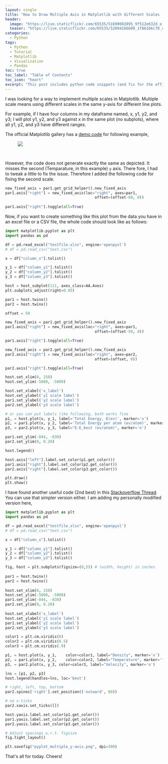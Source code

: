 ```yaml
---
layout: single
title: "How to Draw Multiple Axis in Matplotlib with different Scales (Value Range)"
header:
  image: "https://live.staticflickr.com/65535/51699602895_9f512e632d_o.png"
  teaser: "https://live.staticflickr.com/65535/52094166609_1f861b6c70_o.png"
categories:
  - Python
tags:
  - Python
  - Tutorial
  - Matplotlib
  - Visualization
  - Pandas
toc: true
toc_label: "Table of Contents"
toc_icon: "heart"
excerpt: "This post includes python code snippets (and fix for the official documentation) for plotting multiple axis in matplotlib with different scales or range"
---
```



I was looking for a way to implement multiple scales in Matplotlib. Multiple scale means using different scales in the same y-axis for different line plots.

For example, if I have four columns in my dataframe named, x, y1, y2, and y3; I will plot y1, y2, and y3 against x in the same plot (no subplots), where all y1, y2, and y3 have different ranges.

The official Matplotlib gallery has a [demo code](https://matplotlib.org/2.0.2/examples/axes_grid/demo_parasite_axes2.html) for following example,

<figure>
  <a href="https://matplotlib.org/2.0.2/_images/demo_parasite_axes2.png"><img src="https://matplotlib.org/2.0.2/_images/demo_parasite_axes2.png "></a>
</figure>
<br/>

However, the code does not generate exactly the same as depicted. It misses the second (Temparature, in this example) `y` axis. There fore, I had to tweak a little to fix the issue. Therefore I added the following code for fixing the second scale.


```python
new_fixed_axis = par1.get_grid_helper().new_fixed_axis
par1.axis["right"] = new_fixed_axis(loc="right", axes=par1,
                                        offset=(offset-60, 0))
                                        
par1.axis["right"].toggle(all=True)
```

Now, if you want to create something like this plot from the data you have in an excel file or a CSV file, the whole code should look like as follows:

```python
import matplotlib.pyplot as plt
import pandas as pd

df = pd.read_excel("testfile.xlsx", engine='openpyxl')
# df = pd.read_csv("text.csv")

x = df["column_x"].tolist()

y_1 = df["column_y1"].tolist()
y_2 = df["column_y2"].tolist()
y_3 = df["column_y3"].tolist()

host = host_subplot(111, axes_class=AA.Axes)
plt.subplots_adjust(right=0.85)

par1 = host.twinx()
par2 = host.twinx()

offset = 50

new_fixed_axis = par1.get_grid_helper().new_fixed_axis
par1.axis["right"] = new_fixed_axis(loc="right", axes=par1,
                                        offset=(offset-50, 0))

par1.axis["right"].toggle(all=True)

new_fixed_axis = par2.get_grid_helper().new_fixed_axis
par2.axis["right"] = new_fixed_axis(loc="right", axes=par2,
                                        offset=(offset, 0))

par2.axis["right"].toggle(all=True)

host.set_xlim(0, 150)
host.set_ylim(-5080, -5000)

host.set_xlabel('x_label')
host.set_ylabel('y1 scale label')
par1.set_ylabel('y2 scale label')
par2.set_ylabel('y3 scale label')

# or you can put labels like following, both works fine
p1, = host.plot(x, y_1, label='Total Energy, E(ev)', marker='x')
p2, = par1.plot(x, y_2, label='Total Energy per atom (ev/atom)', marker='^')
p3, = par2.plot(x, y_3, label="E-E_best (ev/atom)", marker='o')

par1.set_ylim(-844, -830)
par2.set_ylim(0, 0.20)

host.legend()

host.axis["left"].label.set_color(p1.get_color())
par1.axis["right"].label.set_color(p2.get_color())
par2.axis["right"].label.set_color(p3.get_color())

plt.draw()
plt.show()
```

I have found another useful code (2nd best) in this [Stackoverflow Thread](https://stackoverflow.com/questions/9103166/multiple-axis-in-matplotlib-with-different-scales?newreg=92ddfbdecd494c4490bc0ea008e7fd9d). You can use that simpler version either. I am adding my personally modified version here,

```python
import matplotlib.pyplot as plt 
import pandas as pd

df = pd.read_excel("testfile.xlsx", engine='openpyxl')
# df = pd.read_csv("text.csv")

x = df["column_x"].tolist()

y_1 = df["column_y1"].tolist()
y_2 = df["column_y2"].tolist()
y_3 = df["column_y3"].tolist()

fig, host = plt.subplots(figsize=(8,5)) # (width, height) in inches
    
par1 = host.twinx()
par2 = host.twinx()
    
host.set_xlim(0, 150)
host.set_ylim(-5080, -5000)
par1.set_ylim(-844, -830)
par2.set_ylim(0, 0.20)
    
host.set_xlabel('x_label')
host.set_ylabel('y1 scale label')
par1.set_ylabel('y2 scale label')
par2.set_ylabel('y3 scale label')

color1 = plt.cm.viridis(0)
color2 = plt.cm.viridis(0.5)
color3 = plt.cm.viridis(.9)

p1, = host.plot(x, y_1,    color=color1, label="Density", marker='x')
p2, = par1.plot(x, y_2,    color=color2, label="Temperature", marker='^')
p3, = par2.plot(x, y_3, color=color3, label="Velocity", marker='o')

lns = [p1, p2, p3]
host.legend(handles=lns, loc='best')

# right, left, top, bottom
par2.spines['right'].set_position(('outward', 60))

# no x-ticks                 
par2.xaxis.set_ticks([])

host.yaxis.label.set_color(p1.get_color())
par1.yaxis.label.set_color(p2.get_color())
par2.yaxis.label.set_color(p3.get_color())

# Adjust spacings w.r.t. figsize
fig.tight_layout()

plt.savefig("pyplot_multiple_y-axis.png", dpi=300)
```

That's all for today. Cheers!
<!--stackedit_data:
eyJoaXN0b3J5IjpbLTcxNzM1NTk1MCwxNzMyNjI5ODU5XX0=
-->